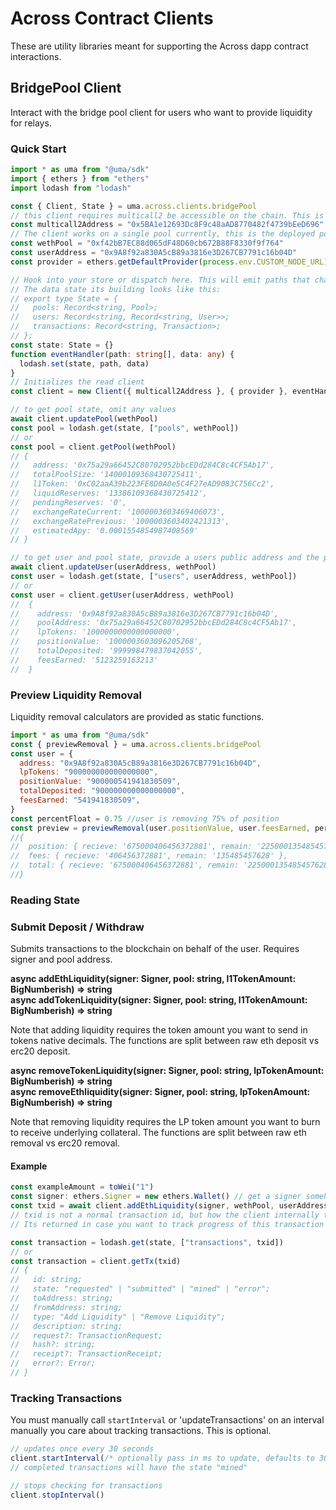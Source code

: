# Across Contract Clients

These are utility libraries meant for supporting the Across dapp contract interactions.

## BridgePool Client

Interact with the bridge pool client for users who want to provide liquidity for relays.

### Quick Start

```ts
import * as uma from "@uma/sdk"
import { ethers } from "ethers"
import lodash from "lodash"

const { Client, State } = uma.across.clients.bridgePool
// this client requires multicall2 be accessible on the chain. This is the address for mainnet.
const multicall2Address = "0x5BA1e12693Dc8F9c48aAD8770482f4739bEeD696"
// The client works on a single pool currently, this is the deployed pool for weth on mainnet.
const wethPool = "0xf42bB7EC88d065dF48D60cb672B88F8330f9f764"
const userAddress = "0x9A8f92a830A5cB89a3816e3D267CB7791c16b04D"
const provider = ethers.getDefaultProvider(process.env.CUSTOM_NODE_URL)

// Hook into your store or dispatch here. This will emit paths that change data.
// The data state its building looks like this:
// export type State = {
//   pools: Record<string, Pool>;
//   users: Record<string, Record<string, User>>;
//   transactions: Record<string, Transaction>;
// };
const state: State = {}
function eventHandler(path: string[], data: any) {
  lodash.set(state, path, data)
}
// Initializes the read client
const client = new Client({ multicall2Address }, { provider }, eventHandler)

// to get pool state, omit any values
await client.updatePool(wethPool)
const pool = lodash.get(state, ["pools", wethPool])
// or
const pool = client.getPool(wethPool)
// {
//   address: '0x75a29a66452C80702952bbcEDd284C8c4CF5Ab17',
//   totalPoolSize: '14000109368430725411',
//   l1Token: '0xC02aaA39b223FE8D0A0e5C4F27eAD9083C756Cc2',
//   liquidReserves: '13386109368430725412',
//   pendingReserves: '0',
//   exchangeRateCurrent: '1000003603469406073',
//   exchangeRatePrevious: '1000003603402421313',
//   estimatedApy: '0.0001554854987408569'
// }

// to get user and pool state, provide a users public address and the pool
await client.updateUser(userAddress, wethPool)
const user = lodash.get(state, ["users", userAddress, wethPool])
// or
const user = client.getUser(userAddress, wethPool)
//  {
//    address: '0x9A8f92a830A5cB89a3816e3D267CB7791c16b04D',
//    poolAddress: '0x75a29a66452C80702952bbcEDd284C8c4CF5Ab17',
//    lpTokens: '1000000000000000000',
//    positionValue: '1000003603096205268',
//    totalDeposited: '999998479837042055',
//    feesEarned: '5123259163213'
//  }
```

### Preview Liquidity Removal

Liquidity removal calculators are provided as static functions.

```js
import * as uma from "@uma/sdk"
const { previewRemoval } = uma.across.clients.bridgePool
const user = {
  address: "0x9A8f92a830A5cB89a3816e3D267CB7791c16b04D",
  lpTokens: "900000000000000000",
  positionValue: "900000541941830509",
  totalDeposited: "900000000000000000",
  feesEarned: "541941830509",
}
const percentFloat = 0.75 //user is removing 75% of position
const preview = previewRemoval(user.positionValue, user.feesEarned, percentFloat)
//{
//  position: { recieve: '675000406456372881', remain: '225000135485457628' },
//  fees: { recieve: '406456372881', remain: '135485457628' },
//  total: { recieve: '675000406456372881', remain: '225000135485457628' }
//}
```

### Reading State

### Submit Deposit / Withdraw

Submits transactions to the blockchain on behalf of the user. Requires signer and pool address.

**async addEthLiquidity(signer: Signer, pool: string, l1TokenAmount: BigNumberish) => string**  
**async addTokenLiquidity(signer: Signer, pool: string, l1TokenAmount: BigNumberish) => string**

Note that adding liquidity requires the token amount you want to send in tokens native decimals. The functions
are split between raw eth deposit vs erc20 deposit.

**async removeTokenLiquidity(signer: Signer, pool: string, lpTokenAmount: BigNumberish) => string**  
**async removeEthliquidity(signer: Signer, pool: string, lpTokenAmount: BigNumberish) => string**

Note that removing liquidity requires the LP token amount you want to burn to receive underlying collateral. The functions
are split between raw eth removal vs erc20 removal.

#### Example

```js
const exampleAmount = toWei("1")
const signer: ethers.Signer = new ethers.Wallet() // get a signer somehow
const txid = await client.addEthLiquidity(signer, wethPool, userAddress, exampleAmount)
// txid is not a normal transaction id, but how the client internally tracks the transaction.
// Its returned in case you want to track progress of this transaction

const transaction = lodash.get(state, ["transactions", txid])
// or
const transaction = client.getTx(txid)
// {
//   id: string;
//   state: "requested" | "submitted" | "mined" | "error";
//   toAddress: string;
//   fromAddress: string;
//   type: "Add Liquidity" | "Remove Liquidity";
//   description: string;
//   request?: TransactionRequest;
//   hash?: string;
//   receipt?: TransactionReceipt;
//   error?: Error;
// }
```

### Tracking Transactions

You must manually call `startInterval` or 'updateTransactions' on an interval manually you care about tracking transactions. This is optional.

```js
// updates once every 30 seconds
client.startInterval(/* optionally pass in ms to update, defaults to 30 seconds */)
// completed transactions will have the state "mined"

// stops checking for transactions
client.stopInterval()
```
